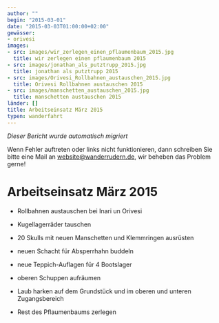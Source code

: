 ```yaml
---
author: ""
begin: "2015-03-01"
date: "2015-03-03T01:00:00+02:00"
gewässer:
- orivesi
images:
- src: images/wir_zerlegen_einen_pflaumenbaum_2015.jpg
  title: wir zerlegen einen pflaumenbaum 2015
- src: images/jonathan_als_putztrupp_2015.jpg
  title: jonathan als putztrupp 2015
- src: images/Orivesi_Rollbahnen_austauschen_2015.jpg
  title: Orivesi Rollbahnen austauschen 2015
- src: images/manschetten_austauschen_2015.jpg
  title: manschetten austauschen 2015
länder: []
title: Arbeitseinsatz März 2015
typen: wanderfahrt
---
```



*Dieser Bericht wurde automatisch migriert*

Wenn Fehler auftreten oder links nicht funktionieren, dann schreiben Sie bitte eine Mail an website@wanderrudern.de, wir beheben das Problem gerne!



# Arbeitseinsatz März 2015


- Rollbahnen austauschen bei Inari un Orivesi

- Kugellagerräder tauschen

- 20 Skulls mit neuen Manschetten und Klemmringen ausrüsten

- neuen Schacht für Absperrhahn buddeln

- neue Teppich-Auflagen für 4 Bootslager

- oberen Schuppen aufräumen

- Laub harken auf dem Grundstück und im oberen und unteren Zugangsbereich

- Rest des Pflaumenbaums zerlegen
